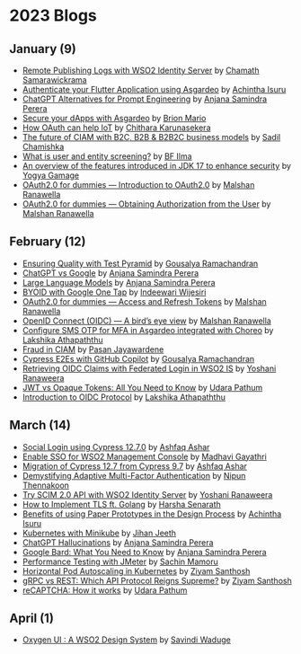 # 2023 Blogs

## January (9)
* [Remote Publishing Logs with WSO2 Identity Server](https://htamahc.medium.com/remote-publishing-logs-with-wso2-identity-server-8fb916f0aeb1) by [Chamath Samarawickrama](https://htamahc.medium.com/)
* [Authenticate your Flutter Application using Asgardeo](https://achinthaisuru444.medium.com/authenticate-your-flutter-application-using-asgardeo-2cb9043258a1) by [Achintha Isuru](https://achinthaisuru444.medium.com/)
* [ChatGPT Alternatives for Prompt Engineering](https://levelup.gitconnected.com/chatgpt-alternatives-for-prompt-engineering-ad977eb0e1b2) by [Anjana Samindra Perera](https://anjanasamindraperera.medium.com/)
* [Secure your dApps with Asgardeo](https://medium.com/@brionmario/secure-your-dapps-with-asgardeo-935349239d11) by [Brion Mario](https://medium.com/@brionmario)
* [How OAuth can help IoT](https://medium.com/@chitharakarunasekera/how-oauth-can-help-iot-620f83c8478) by [Chithara Karunasekera](https://medium.com/@chitharakarunasekera)
* [The future of CIAM with B2C, B2B & B2B2C business models](https://sadilchamishka.medium.com/the-future-of-ciam-with-b2c-b2b-b2b2c-business-models-a1c582f778cf) by [Sadil Chamishka](https://sadilchamishka.medium.com/)
* [What is user and entity screening?](https://medium.com/@bfilma/what-is-user-and-entity-screening-62277c0e225a) by [BF Ilma](https://medium.com/@bfilma)
* [An overview of the features introduced in JDK 17 to enhance security](https://medium.com/@yogya.gamage/an-overview-of-the-features-introduced-in-jdk-17-to-enhance-security-15cc08100236) by [Yogya Gamage](https://medium.com/@yogya.gamage)
* [OAuth2.0 for dummies — Introduction to OAuth2.0](https://medium.com/@malshanranawella/oauth2-0-for-dummies-4292a5a0bcde) by [Malshan Ranawella](https://medium.com/@malshanranawella)
* [OAuth2.0 for dummies — Obtaining Authorization from the User](https://medium.com/@malshanranawella/oauth2-0-for-dummies-obtaining-authorization-from-the-user-1925b76bd2c6) by [Malshan Ranawella](https://medium.com/@malshanranawella)

## February (12)
* [Ensuring Quality with Test Pyramid](https://medium.com/@goushiram/ensuring-quality-with-test-pyramid-62d66a8b7af0) by [Gousalya Ramachandran](https://medium.com/@goushiram)
* [ChatGPT vs Google](https://medium.com/mlearning-ai/chatgpt-vs-google-cb689033eeb) by [Anjana Samindra Perera](https://anjanasamindraperera.medium.com/)
* [Large Language Models](https://levelup.gitconnected.com/best-papers-on-large-language-models-ac01b13b94b3) by [Anjana Samindra Perera](https://anjanasamindraperera.medium.com/)
* [BYOID with Google One Tap](https://medium.com/@indeewarii/byoid-with-google-one-tap-55b0ddf5f9a5) by [Indeewari Wijesiri](https://medium.com/@indeewarii)
* [OAuth2.0 for dummies — Access and Refresh Tokens](https://medium.com/@malshanranawella/oauth2-0-for-dummies-access-and-refresh-tokens-7d2e1feca8ae) by [Malshan Ranawella](https://medium.com/@malshanranawella)
* [OpenID Connect (OIDC) — A bird’s eye view](https://medium.com/@malshanranawella/openid-connect-oidc-a-birds-eye-view-1fb7b3ec1359) by [Malshan Ranawella](https://medium.com/@malshanranawella)
* [Configure SMS OTP for MFA in Asgardeo integrated with Choreo](https://medium.com/@lakshiathapaththu998/configure-sms-otp-for-mfa-in-asgardeo-integrated-with-choreo-33ec4c5e9b5e) by [Lakshika Athapaththu](https://medium.com/@lakshiathapaththu998)
* [Fraud in CIAM](https://pasandevin.medium.com/fraud-in-ciam-75f6f65d2ac1) by [Pasan Jayawardene](https://medium.com/@pasandevin)
* [Cypress E2Es with GitHub Copilot](https://medium.com/@goushiram/cypress-e2es-with-github-copilot-7c205144e0b9) by [Gousalya Ramachandran](https://medium.com/@goushiram)
* [Retrieving OIDC Claims with Federated Login in WSO2 IS](https://yoshani-malinka.medium.com/retrieving-oidc-claims-with-federated-login-in-wso2-is-288f5727bf52) by [Yoshani Ranaweera](https://yoshani-malinka.medium.com/)
* [JWT vs Opaque Tokens: All You Need to Know](https://medium.com/@hwupathum/jwt-vs-opaque-tokens-all-you-need-to-know-307bf19bade8) by [Udara Pathum](https://medium.com/@hwupathum)
* [Introduction to OIDC Protocol](https://medium.com/@lakshiathapaththu998/introduction-to-oidc-protocol-1c87ce4accc2) by [Lakshika Athapaththu](https://medium.com/@lakshiathapaththu998)

## March (14)
* [Social Login using Cypress 12.7.0](https://dev.to/ashfaq1998data/social-login-using-cypress-1270-5hk7) by [Ashfaq Ashar](https://dev.to/ashfaq1998data)
* [Enable SSO for WSO2 Management Console](https://medium.com/@mpmadhavigayathri/enable-sso-for-wso2-management-console-fceb621cbf8c) by [Madhavi Gayathri](https://medium.com/@mpmadhavigayathri)
* [Migration of Cypress 12.7 from Cypress 9.7](https://dev.to/ashfaq1998data/migration-of-cypress-127-from-cypress-97-2db5) by [Ashfaq Ashar](https://dev.to/ashfaq1998data)
* [Demystifying Adaptive Multi-Factor Authentication](https://medium.com/@nipunsampath/demystifying-adaptive-multi-factor-authentication-7c934176e679) by [Nipun Thennakoon](https://medium.com/@nipunsampath/)
* [Try SCIM 2.0 API with WSO2 Identity Server](https://yoshani-malinka.medium.com/try-scim-2-0-api-with-wso2-identity-server-43c232ab9daa) by [Yoshani Ranaweera](https://yoshani-malinka.medium.com/)
* [How to Implement TLS ft. Golang](https://medium.com/@harsha.senarath/how-to-implement-tls-ft-golang-40b380aae288) by [Harsha Senarath](https://medium.com/@harsha.senarath)
* [Benefits of using Paper Prototypes in the Design Process](https://achinthaisuru444.medium.com/benefits-of-using-paper-prototypes-in-the-design-process-70d45fc9656f) by [Achintha Isuru](https://achinthaisuru444.medium.com/)
* [Kubernetes with Minikube](https://medium.com/@jihanjeeth/kubernetes-with-minikube-1f822f4614ac) by [Jihan Jeeth](https://medium.com/@jihanjeeth/)
* [ChatGPT Hallucinations](https://medium.datadriveninvestor.com/chatgpt-hallucinations-1716a76579a0) by [Anjana Samindra Perera](https://anjanasamindraperera.medium.com/)
* [Google Bard: What You Need to Know](https://levelup.gitconnected.com/google-bard-what-you-need-to-know-b006f8affd3a) by [Anjana Samindra Perera](https://anjanasamindraperera.medium.com/)
* [Performance Testing with JMeter](https://medium.com/geekculture/performance-testing-with-jmeter-af94a397cd0b) by [Sachin Mamoru](https://medium.com/@sachinmamoru)
* [Horizontal Pod Autoscaling in Kubernetes](https://medium.com/@santhoshziyam/horizontal-pod-autoscaling-in-kubernetes-d3567cbda302) by [Ziyam Santhosh](https://medium.com/@santhoshziyam)
* [gRPC vs REST: Which API Protocol Reigns Supreme?](https://medium.com/@santhoshziyam/grpc-vs-rest-which-api-protocol-reigns-supreme-7ff1736ceafa) by [Ziyam Santhosh](https://medium.com/@santhoshziyam)
* [reCAPTCHA: How it works](https://medium.com/@hwupathum/recaptcha-how-it-works-4031eae74a8b) by [Udara Pathum](https://medium.com/@hwupathum)

## April (1)
* [Oxygen UI : A WSO2 Design System](https://medium.com/@savindiwaduge7/oxygen-ui-a-wso2-design-system-88eb7bfce857) by [Savindi Waduge](https://medium.com/@savindiwaduge7)